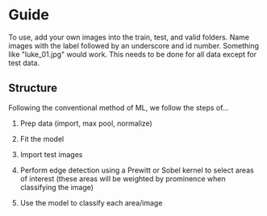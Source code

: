 # Guide

To use, add your own images into the train, test, and valid folders. Name images with the label followed by an underscore and id number. Something like "luke_01.jpg" would work. This needs to be done for all data except for test data.

## Structure

Following the conventional method of ML, we follow the steps of...

1. Prep data (import, max pool, normalize)

2. Fit the model

3. Import test images

4. Perform edge detection using a Prewitt or Sobel kernel to select areas of interest (these areas will be weighted by prominence when classifying the image)

5. Use the model to classify each area/image
